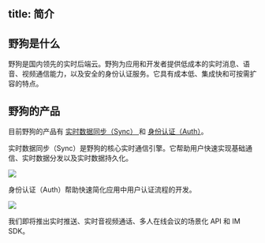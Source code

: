 title:  简介
---
<h2 id='野狗是什么' class="article-heading top-heading">野狗是什么</h2>
野狗是国内领先的实时后端云。野狗为应用和开发者提供低成本的实时消息、语音、视频通信能力，以及安全的身份认证服务。它具有成本低、集成快和可按需扩容的特点。


## 野狗的产品
目前野狗的产品有 [实时数据同步（Sync） ](/overview/sync.html) 和 [身份认证（Auth）](/overview/auth.html)。

实时数据同步（Sync）是野狗的核心实时通信引擎。它帮助用户快速实现基础通信、实时数据分发以及实时数据持久化。

![](/images/introduction.png)


身份认证（Auth）帮助快速简化应用中用户认证流程的开发。

![](/images/wilddogid.png)

我们即将推出实时推送、实时音视频通话、多人在线会议的场景化 API 和 IM SDK。



